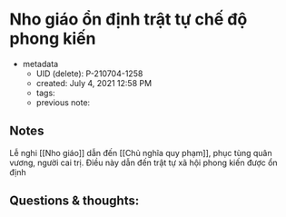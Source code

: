 # Nho giáo ổn định trật tự chế độ phong kiến

- metadata
	- UID (delete): P-210704-1258
	- created: July 4, 2021 12:58 PM
	- tags:
	- previous note:

## Notes
Lễ nghi [[Nho giáo]] dẫn đến [[Chủ nghĩa quy phạm]], phục tùng quân vương, người cai trị. Điều này dẫn đến trật tự xã hội phong kiến được ổn định

## Questions & thoughts:

